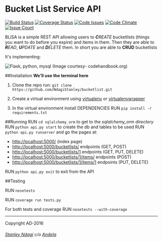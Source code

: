 # Bucket List Service API

[![Build Status](https://semaphoreci.com/api/v1/stanmd/bucketlist/branches/feature-create-api/badge.svg)](https://semaphoreci.com/stanmd/bucketlist) [![Coverage Status](https://coveralls.io/repos/github/NdagiStanley/bucketlist/badge.svg?branch=feature-create-API)](https://coveralls.io/github/NdagiStanley/bucketlist?branch=feature-create-API) [![Code Issues](https://www.quantifiedcode.com/api/v1/project/413c57d2358940f097221a243f88d224/badge.svg)](https://www.quantifiedcode.com/app/project/413c57d2358940f097221a243f88d224) [![Code Climate](https://codeclimate.com/repos/56ceebeb477c416148009caa/badges/28e40e636cc883cc20c5/gpa.svg)](https://codeclimate.com/repos/56ceebeb477c416148009caa/feed) [![Issue Count](https://codeclimate.com/repos/56ceebeb477c416148009caa/badges/28e40e636cc883cc20c5/issue_count.svg)](https://codeclimate.com/repos/56ceebeb477c416148009caa/feed)

BLiSA is a simple REST API allowing users to _**C**REATE_ bucketlists (things you want to do before you expire) and items in them. Then they are able to _**R**EAD_, _**U**PDATE_ and _**D**ELETE_ them.
In short you are able to **CRUD** bucketlists

It's implementing:

![Flask, python, mysql](http://codehandbook.org/wp-content/uploads/2015/07/python_ff.jpg)
(Image courtesy- codehandbook.org)

##Installation
**We'll use the terminal here**

1. Clone the repo
run: ```git clone https://github.com/NdagiStanley/bucketlist.git```

2. Create a virtual environment using [virtualenv](https://virtualenv.readthedocs.org/en/latest/) or [virtualenvwrapper](https://virtualenvwrapper.readthedocs.org/en/latest/)
3. In the virtual environment install DEPENDENCIES
RUN ```pip install -r requirements.txt```

##Running
RUN `cd sqlalchemy_orm` to get to the *sqlalchemy_orm directory*
RUN `python api.py start` to create the db and tables to be used
RUN `python api.py runserver` and go the pages at:

- [http://localhost:5000/](http://localhost:5000/) (index page)
- [http://localhost:5000/bucketlists/](http://localhost:5000/bucketlists/) endpoints (GET, POST)
- [http://localhost:5000/bucketlists/1](http://localhost:5000/bucketlists/1) endpoints (GET, PUT, DELETE)
- [http://localhost:5000/bucketlists/1/items/](http://localhost:5000/bucketlists/1/items/) endpoints (POST)
- [http://localhost:5000/bucketlists/1/items/1](http://localhost:5000/bucketlists/1/items/1) endpoints (PUT, DELETE)

RUN `python api.py exit` to exit from the API


##Testing

RUN `nosetests`

RUN `coverage run tests.py`

For both tests and coverage
RUN `nosetests --with-coverage`

---
Copyright AD-2016
###### [Stanley Ndagi](http://techkenyans.org/jamii/stanmd) c/o [Andela](http://andela.com)
